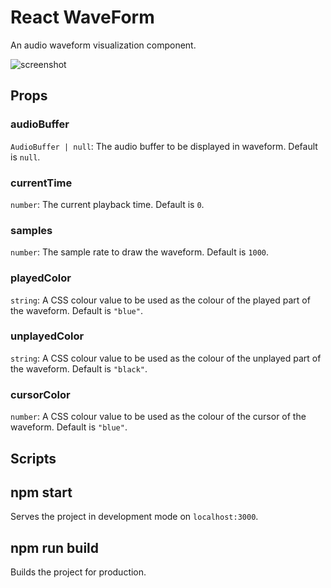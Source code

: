 # React WaveForm

An audio waveform visualization component.

![screenshot](https://github.com/user-attachments/assets/4d547837-1645-426e-8195-f15863c51791)

## Props

### audioBuffer
```AudioBuffer | null```: The audio buffer to be displayed in waveform. Default is ```null```.

### currentTime
```number```: The current playback time. Default is ```0```.

### samples
```number```: The sample rate to draw the waveform. Default is ```1000```.

### playedColor
```string```: A CSS colour value to be used as the colour of the played part of the waveform.  Default is ```"blue"```.

### unplayedColor
```string```: A CSS colour value to be used as the colour of the unplayed part of the waveform. Default is ```"black"```.

### cursorColor
```number```: A CSS colour value to be used as the colour of the cursor of the waveform. Default is ```"blue"```.


## Scripts

## npm start
Serves the project in development mode on ```localhost:3000```.

## npm run build
Builds the project for production.
